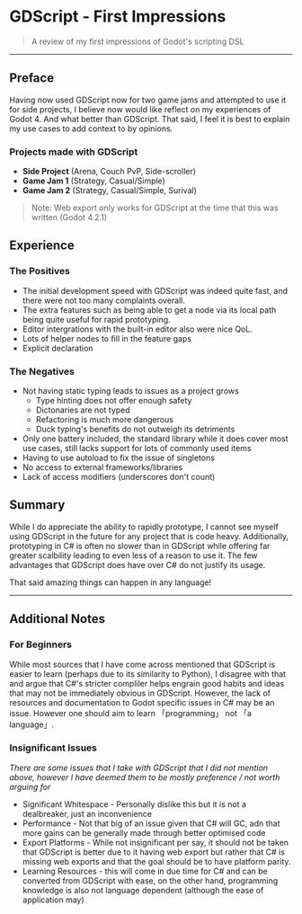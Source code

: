 # GDScript - First Impressions
> A review of my first impressions of Godot's scripting DSL

---

## Preface
Having now used GDScript now for two game jams and attempted to use it for side projects, I believe now would like reflect on my experiences of Godot 4. And what better than GDScript. That said, I feel it is best to explain my use cases to add context to by opinions.

### Projects made with GDScript
- **Side Project** (Arena, Couch PvP, Side-scroller)
- **Game Jam 1** (Strategy, Casual/Simple)
- **Game Jam 2** (Strategy, Casual/Simple, Surival)
> Note: Web export only works for GDScript at the time that this was written (Godot 4.2.1)

## Experience
### The Positives
- The initial development speed with GDScript was indeed quite fast, and there were not too many complaints overall.
- The extra features such as being able to get a node via its local path being quite useful for rapid prototyping.
- Editor intergrations with the built-in editor also were nice QoL.
- Lots of helper nodes to fill in the feature gaps
- Explicit declaration
### The Negatives
- Not having static typing leads to issues as a project grows
	- Type hinting does not offer enough safety
	- Dictonaries are not typed
	- Refactoring is much more dangerous
	- Duck typing's benefits do not outweigh its detriments
- Only one battery included, the standard library while it does cover most use cases, still lacks support for lots of commonly used items
- Having to use autoload to fix the issue of singletons
- No access to external frameworks/libraries
- Lack of access modifiers (underscores don't count)

## Summary
While I do appreciate the ability to rapidly prototype, I cannot see myself using GDScript in the future for any project that is code heavy. Additionally, prototyping in C# is often no slower than in GDScript while offering far greater scalbility leading to even less of a reason to use it. The few advantages that GDScript does have over C# do not justify its usage.

That said amazing things can happen in any language!

---

## Additional Notes
### For Beginners
While most sources that I have come across mentioned that GDScript is easier to learn (perhaps due to its similarity to Python), I disagree with that and argue that C#'s stricter compliler helps engrain good habits and ideas that may not be immediately obvious in GDScript. However, the lack of resources and documentation to Godot specific issues in C# may be an issue. However one should aim to learn 「programming」 not 「a language」.
### Insignificant Issues
*There are some issues that I take with GDScript that I did not mention above, however I have deemed them to be mostly preference / not worth arguing for*
- Significant Whitespace - Personally dislike this but it is not a dealbreaker, just an inconvenience
- Performance - Not that big of an issue given that C# will GC, adn that more gains can be generally made through better optimised code
- Export Platforms - While not insignificant per say, it should not be taken that GDScript is better due to it having web export but rather that C# is missing web exports and that the goal should be to have platform parity.
- Learning Resources - this will come in due time for C# and can be converted from GDScript with ease, on the other hand, programming knowledge is also not language dependent (although the ease of application may)
